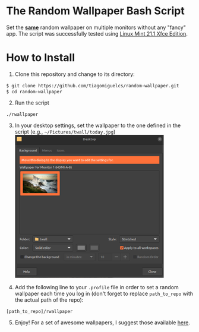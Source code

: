 # The Random Wallpaper Bash Script
Set the <ins><b>same</b></ins> random wallpaper on multiple monitors without any "fancy" app. The script was successfully tested using [Linux Mint 21.1 Xfce Edition](https://linuxmint.com/rel_vera_xfce_whatsnew.php). 

# How to Install
1. Clone this repository and change to its directory:
```
$ git clone https://github.com/tiagomiguelcs/random-wallpaper.git
$ cd random-wallpaper
```
2. Run the script
```
./rwallpaper
```
3. In your desktop settings, set the wallpaper to the one defined in the script (e.g., ``~/Pictures/twall/today.jpg``)<img src="screenshots/desktop-settings.png" width="400px" height="385px" alt="desktop-settings"/>

4. Add the following line to your ``.profile`` file in order to set a random wallpaper each time you log in (don't forget to replace ``path_to_repo`` with the actual path of the repo):
```
[path_to_repo]/rwallpaper
```
5. Enjoy! For a set of awesome wallpapers, I suggest those available [here](https://gitlab.com/dwt1/wallpapers).
